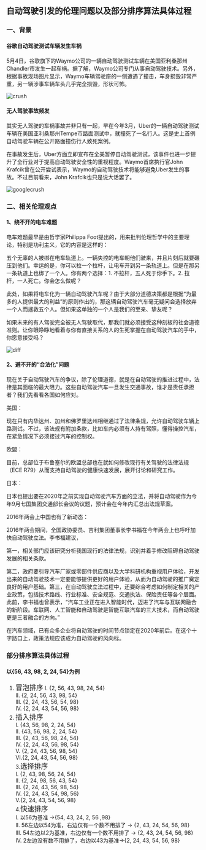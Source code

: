 ## 自动驾驶引发的伦理问题以及部分排序算法具体过程
### 一、背景
#### 谷歌自动驾驶测试车辆发生车祸
5月4日，谷歌旗下的Waymo公司的一辆自动驾驶测试车辆在美国亚利桑那州Chandler市发生一起车祸。据了解，Waymo公司专门从事自动驾驶技术。另外，根据事故现场图片显示，Waymo车辆驾驶座的一侧遭遇了撞击，车身损毁非常严重，另一辆涉事车辆车头几乎完全损毁，形状可怖。

![crush](https://ss1.baidu.com/6ONXsjip0QIZ8tyhnq/it/u=410801137,694322523&fm=173&app=25&f=JPEG?w=640&h=360&s=7A0721C045A90F076EA65D960300D09A)

#### 无人驾驶事故频发
其实无人驾驶的车祸事故并非只有一起，早在今年3月，Uber的一辆自动驾驶测试车辆在美国亚利桑那州Tempe市路面测试中，就撞死了一名行人。这是史上首例自动驾驶车辆在公开路面撞伤行人致死案例。

在事故发生后，Uber方面立即宣布在全美暂停自动驾驶测试，该事件也进一步提升了全行业对于提高自动驾驶安全性的重视程度。Waymo首席执行官John Krafcik曾在公开尝试表示，Waymo的自动驾驶技术将能够避免Uber发生的事故。不过目前看来，John Krafcik也只是说大话罢了。

![googlecrush](https://ss2.baidu.com/6ONYsjip0QIZ8tyhnq/it/u=1752883844,3914374616&fm=173&app=25&f=JPEG?w=640&h=480&s=62B338C5640606E64AB50C9003001052)

### 二、相关伦理观点
#### 1、绕不开的电车难题
电车难题最早是由哲学家Philippa Foot提出的，用来批判伦理哲学中的主要理论，特别是功利主义，它的内容是这样的：

五个无辜的人被绑在电车轨道上。一辆失控的电车朝他们驶来，并且片刻后就要碾压到他们。幸运的是，你可以拉一个拉杆，让电车开到另一条轨道上。但是在那另一条轨道上也绑了一个人。你有两个选择：1. 不拉杆，五人死于你手下。2. 拉杆，一人死亡。你会怎么做呢？

此处，如果将电车化为一辆自动驾驶汽车呢？由于大部分道德决策都是根据“为最多的人提供最大的利益”的原则作出的，那这辆自动驾驶汽车毫无疑问会选择放弃一个人而拯救五个人。但如果这单独的一个人是我们的至亲、挚友呢？

如果未来的有人驾驶完全被无人驾驶取代，那我们就必须接受这种刻板的社会道德准则。让你眼睁睁地看着与你有直接关系的人的生死掌握在自动驾驶汽车的手中，你愿意接受吗？

![diff](https://ss0.bdstatic.com/70cFvHSh_Q1YnxGkpoWK1HF6hhy/it/u=608669552,2450432740&fm=26&gp=0.jpg)
#### 2、避不开的“合法化”问题
现在关于自动驾驶汽车的争议，除了伦理道德，就是在自动驾驶的推进过程中，法律是其面临的最大阻力。这些自动驾驶汽车一旦发生交通事故，谁才是责任承担者？我们先看看各国如何应对。

美国：

现在只有内华达州、加州和佛罗里达州相继通过了法律条规，允许自动驾驶车辆上路测试。不过，该法规有附加条款，比如车内必须有人持有驾照，懂得操控汽车，在紧急情况下必须接过汽车的控制权。

欧盟：

目前，总部位于布鲁塞尔的欧盟总部也在就如何修改现行有关驾驶的法律法规（ECE R79）从而支持自动驾驶的健康快速发展，展开讨论和研究工作。

日本：

日本也提出要在2020年之前实现自动驾驶汽车方面的立法，并将自动驾驶作为今年9月七国集团交通部长会议的议题，预计会在今年内汇总出法规草案。

2016年两会上中国也有了新动态：

2016年两会期间，全国政协委员、吉利集团董事长李书福在今年两会上也呼吁加快自动驾驶立法。李书福建议，

第一，相关部门应该研究分析我国现行的法律法规，识别并着手修改阻碍自动驾驶发展的相关条款。

第二，政府要引导汽车厂家或零部件供应商以及大学科研机构重视用户体验，开发出来的自动驾驶技术一定要能够提供更好的用户体验，从而为自动驾驶的推广奠定良好的用户基础。第三，在自动驾驶立法过程中，还要综合考虑如何制定相关的产业政策，包括技术路线、行业标准、安全规范、交通执法、保险责任等各个层面。此前，李书福也曾表示，“汽车工业正在进入智能时代，迈进了汽车与互联网融合的新阶段。车联网、人工智能和自动驾驶是智能互联汽车的三大技术，而自动驾驶更是三者融合的方向。”

在汽车领域，已有众多企业将自动驾驶的时间节点锁定在2020年前后。在这个十字路口上，政策法规应该成为自动驾驶的风向标。

### 部分排序算法具体过程
#### 以{56, 43, 98, 2, 24, 54}为例
1. <font size = 4>冒泡排序</font>
I. {2, 56, 43, 98, 24, 54}    
II. {2, 24, 56, 43, 98, 54}    
III. {2, 24, 43, 56, 54, 98}    
IV. {2, 24, 43, 54, 56, 98}  
2. <font size = 4>插入排序</font>  
I. {43, 56, 98, 2, 24, 54}  
II. {43, 56, 98, 2, 24, 54}  
III. {2, 43, 56, 98, 24, 54}  
IV. {2, 24, 43, 56, 98, 54}  
V. {2, 24, 43, 56, 98, 54}  
VI.{2, 24, 43, 54, 56, 98}  
3.<font size = 4>选择排序</font>  
I. {2, 43, 98, 56, 24, 54}  
II. {2, 24, 98, 56, 43, 54}  
III. {2, 24, 43, 56, 98, 54}  
IV. {2, 24, 43, 54, 98, 56}  
V.{2, 24, 43, 54, 56, 98}  
4.<font size = 4>快速排序</font>  
I. 以56为基准 ->{54, 43, 24, 2, 56 ,98}  
II. 56左边以54为准，右边仅有一个数不用排了 -> {2, 43, 24, 54, 56, 98}  
III. 54左边以2为基准，右边仅有一个数不用排了 -> {2, 43, 24, 54, 56, 98}  
IV. 2左边没有数不用排了，右边以43为基准->{2, 24, 43, 54, 56, 98}  
 